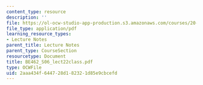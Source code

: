 ```yaml
---
content_type: resource
description: ''
file: https://ol-ocw-studio-app-production.s3.amazonaws.com/courses/20-462j-molecular-principles-of-biomaterials-spring-2006/2aaa434f644728d182321d85e9cbcefd_BE462_S06_lect22class.pdf
file_type: application/pdf
learning_resource_types:
- Lecture Notes
parent_title: Lecture Notes
parent_type: CourseSection
resourcetype: Document
title: BE462_S06_lect22class.pdf
type: OCWFile
uid: 2aaa434f-6447-28d1-8232-1d85e9cbcefd
---
```

